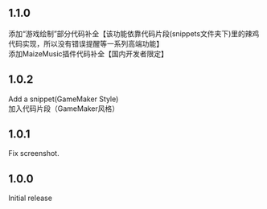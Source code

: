 ## 1.1.0

添加“游戏绘制”部分代码补全【该功能依靠代码片段(snippets文件夹下)里的辣鸡代码实现，所以没有错误提醒等一系列高端功能】  
添加MaizeMusic插件代码补全【国内开发者限定】

## 1.0.2

Add a snippet(GameMaker Style)  
加入代码片段（GameMaker风格）  

## 1.0.1

Fix screenshot.

## 1.0.0

Initial release